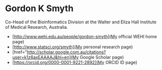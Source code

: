 # Gordon K Smyth

Co-Head of the Bioinformatics Division at the Walter and Eliza Hall Institute of Medical Research, Australia.

* [http://www.wehi.edu.au/people/gordon-smyth](My official WEHI home page)
* [http://www.statsci.org/smyth](My personal research page)
* [href="http://scholar.google.com.au/citations?user=k1z6axEAAAAJ&hl=en](My Google Scholar page)
* [https://orcid.org/0000-0001-9221-2892](My ORCID ID page)
